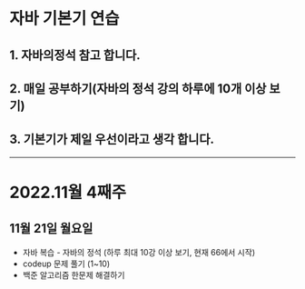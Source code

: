 # 자바 기본기 연습 
## 1. 자바의정석 참고 합니다.
## 2. 매일 공부하기(자바의 정석 강의 하루에 10개 이상 보기)
## 3. 기본기가 제일 우선이라고 생각 합니다. 

---
# 2022.11월 4째주

## 11월 21일 월요일 
* 자바 복습 - 자바의 정석 (하루 최대 10강 이상 보기, 현재 66에서 시작) 
* codeup 문제 풀기 (1~10)
* 백준 알고리즘 한문제 해결하기
